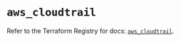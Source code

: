 # `aws_cloudtrail`

Refer to the Terraform Registry for docs: [`aws_cloudtrail`](https://registry.terraform.io/providers/hashicorp/aws/5.53.0/docs/resources/cloudtrail).
